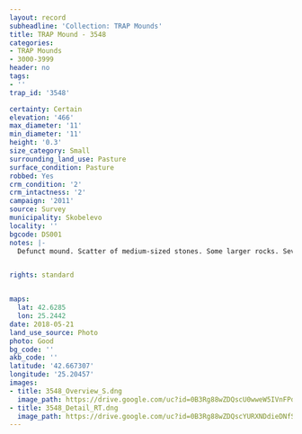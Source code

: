 ```yaml
---
layout: record
subheadline: 'Collection: TRAP Mounds'
title: TRAP Mound - 3548
categories:
- TRAP Mounds
- 3000-3999
header: no
tags:
- ''
trap_id: '3548'

certainty: Certain
elevation: '466'
max_diameter: '11'
min_diameter: '11'
height: '0.3'
size_category: Small
surrounding_land_use: Pasture
surface_condition: Pasture
robbed: Yes
crm_condition: '2'
crm_intactness: '2'
campaign: '2011'
source: Survey
municipality: Skobelevo
locality: ''
bgcode: DS001
notes: |-
  Defunct mound. Scatter of medium-sized stones. Some larger rocks. Severely damaged by agricultural activity.


rights: standard


maps:
  lat: 42.6285
  lon: 25.2442
date: 2018-05-21
land_use_source: Photo
photo: Good
bg_code: ''
akb_code: ''
latitude: '42.667307'
longitude: '25.20457'
images:
- title: 3548_Overview_S.dng
  image_path: https://drive.google.com/uc?id=0B3Rg88wZDQscU0wweW5IVnFPdW8
- title: 3548_Detail_RT.dng
  image_path: https://drive.google.com/uc?id=0B3Rg88wZDQscYURXNDdieDNfSFE
---
```

